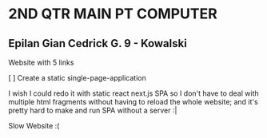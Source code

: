 # 2ND QTR MAIN PT COMPUTER
## Epilan Gian Cedrick G. 9 - Kowalski

Website with 5 links

[ ] Create a static single-page-application

I wish I could redo it with static react next.js SPA so I
don't have to deal with multiple html fragments without having
to reload the whole website; and it's pretty hard to make and run
SPA without a server :|

Slow Website :(
